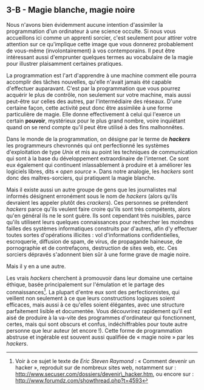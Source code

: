 ## 3-B - Magie blanche, magie noire

Nous n'avons bien évidemment aucune intention d'assimiler la
programmation d'un ordinateur à une science occulte. Si nous vous
accueillons ici comme un apprenti sorcier, c'est seulement pour attirer
votre attention sur ce qu'implique cette image que vous donnerez
probablement de vous-même (involontairement) à vos contemporains. Il
peut être intéressant aussi d'emprunter quelques termes au vocabulaire
de la magie pour illustrer plaisamment certaines pratiques.

La programmation est l'art d'apprendre à une machine comment elle pourra
accomplir des tâches nouvelles, qu'elle n'avait jamais été capable
d'effectuer auparavant. C'est par la programmation que vous pourrez
acquérir le plus de contrôle, non seulement sur votre machine, mais
aussi peut-être sur celles des autres, par l'intermédiaire des réseaux.
D'une certaine façon, cette activité peut donc être assimilée à une
forme particulière de magie. Elle donne effectivement à celui qui
l'exerce un certain **pouvoir**, mystérieux pour le plus grand nombre,
voire inquiétant quand on se rend compte qu'il peut être utilisé à des
fins malhonnêtes.

Dans le monde de la programmation, on désigne par le terme de
***hackers*** les programmeurs chevronnés qui ont perfectionné les
systèmes d'exploitation de type *Unix* et mis au point les techniques de
communication qui sont à la base du développement extraordinaire de
l'internet. Ce sont eux également qui continuent inlassablement à
produire et à améliorer les logiciels libres, dits « o*pen source* ».
Dans notre analogie, les *hackers* sont donc des maîtres-sorciers, qui
pratiquent la magie blanche.

Mais il existe aussi un autre groupe de gens que les journalistes mal
informés désignent erronément sous le nom de *hackers* (alors qu'ils
devraient les appeler plutôt des *crackers*). Ces personnes se
prétendent *hackers* parce qu'ils veulent faire croire qu'ils sont très
compétents, alors qu'en général ils ne le sont guère. Ils sont cependant
très nuisibles, parce qu'ils utilisent leurs quelques connaissances pour
rechercher les moindres failles des systèmes informatiques construits
par d'autres, afin d'y effectuer toutes sortes d'opérations illicites :
vol d'informations confidentielles, escroquerie, diffusion de spam, de
virus, de propagande haineuse, de pornographie et de contrefaçons,
destruction de sites web, etc. Ces sorciers dépravés s'adonnent bien sûr
à une forme grave de magie noire.

Mais il y en a une autre.

Les vrais *hackers* cherchent à promouvoir dans leur domaine une
certaine éthique, basée principalement sur l'émulation et le partage des
connaissances[^note_2].
La plupart d'entre eux sont des perfectionnistes, qui veillent non
seulement à ce que leurs constructions logiques soient efficaces, mais
aussi à ce qu'elles soient élégantes, avec une structure parfaitement
lisible et documentée. Vous découvrirez rapidement qu'il est aisé de
produire à la va-vite des programmes d'ordinateur qui fonctionnent,
certes, mais qui sont obscurs et confus, indéchiffrables pour toute
autre personne que leur auteur (et encore !). Cette forme de
programmation abstruse et ingérable est souvent aussi qualifiée de «
magie noire » par les *hackers*.


[^note_2]: Voir à ce sujet le texte de *Eric Steven Raymond* : « Comment devenir un hacker », reproduit sur de nombreux sites web, notamment sur : http://www.secuser.com/dossiers/devenir\_hacker.htm, ou encore sur : http://www.forumdz.com/showthread.php?t=4593
